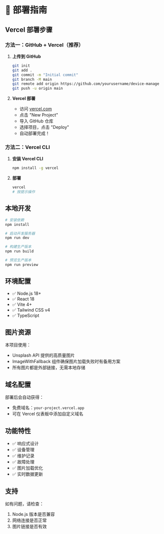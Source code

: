 # 🚀 部署指南

## Vercel 部署步骤

### 方法一：GitHub + Vercel（推荐）

1. **上传到 GitHub**
   ```bash
   git init
   git add .
   git commit -m "Initial commit"
   git branch -M main
   git remote add origin https://github.com/yourusername/device-management.git
   git push -u origin main
   ```

2. **Vercel 部署**
   - 访问 [vercel.com](https://vercel.com)
   - 点击 "New Project"
   - 导入 GitHub 仓库
   - 选择项目，点击 "Deploy"
   - 自动部署完成！

### 方法二：Vercel CLI

1. **安装 Vercel CLI**
   ```bash
   npm install -g vercel
   ```

2. **部署**
   ```bash
   vercel
   # 按提示操作
   ```

## 本地开发

```bash
# 安装依赖
npm install

# 启动开发服务器
npm run dev

# 构建生产版本
npm run build

# 预览生产版本
npm run preview
```

## 环境配置

- ✅ Node.js 18+
- ✅ React 18
- ✅ Vite 4+
- ✅ Tailwind CSS v4
- ✅ TypeScript

## 图片资源

本项目使用：
- Unsplash API 提供的高质量图片
- ImageWithFallback 组件确保图片加载失败时有备用方案
- 所有图片都是外部链接，无需本地存储

## 域名配置

部署后会自动获得：
- 免费域名：`your-project.vercel.app`
- 可在 Vercel 仪表板中添加自定义域名

## 功能特性

- ✅ 响应式设计
- ✅ 设备管理
- ✅ 维护记录
- ✅ 故障处理
- ✅ 图片加载优化
- ✅ 实时数据更新

## 支持

如有问题，请检查：
1. Node.js 版本是否兼容
2. 网络连接是否正常
3. 图片链接是否有效